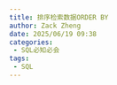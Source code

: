 ```yaml
---
title: 排序检索数据ORDER BY
author: Zack Zheng
date: 2025/06/19 09:38
categories:
 - SQL必知必会
tags:
 - SQL
---
```


<Suspense>
  <my-codes repo="o-bricks" path="sql/sqlIn10Minutes/order_by.sql" lang="sql" lazy />
</Suspense>


